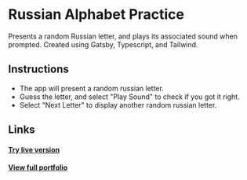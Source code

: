 # Russian Alphabet Practice
Presents a random Russian letter, and plays its associated sound when prompted. Created using Gatsby, Typescript, and Tailwind. 

Instructions
---
- The app will present a random russian letter.
- Guess the letter, and select "Play Sound" to check if you got it right.
- Select "Next Letter" to display another random russian letter.

Links
---
#### [Try live version][live]
#### [View full portfolio][website]

[website]: https://christiancatalano.ca
[live]: https://christiancatalano.ca/russian-alphabet-practice
